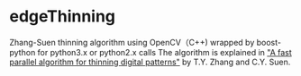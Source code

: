 # edgeThinning
Zhang-Suen thinning algorithm using OpenCV（C++)  wrapped by boost-python for python3.x or python2.x calls
The algorithm is explained in ["A fast parallel algorithm for thinning digital patterns"](http://www-prima.inrialpes.fr/perso/Tran/Draft/gateway.cfm.pdf) by T.Y. Zhang and C.Y. Suen.
